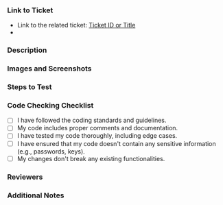 ### Link to Ticket
- Link to the related ticket: [Ticket ID or Title](URL_HERE)
- 
### Description
<!---
Briefly describe the changes made and the purpose of this PR.
-->

### Images and Screenshots
<!---
(Optional) Attach any relevant images, screenshots, or other media that helps to describe or demonstrate the changes.
-->

### Steps to Test
<!---
Please follow the steps below to test the changes in this PR:
1. Step 1
2. Step 2
3. Step 3
... etc.
-->

### Code Checking Checklist
- [ ] I have followed the coding standards and guidelines.
- [ ] My code includes proper comments and documentation.
- [ ] I have tested my code thoroughly, including edge cases.
- [ ] I have ensured that my code doesn't contain any sensitive information (e.g., passwords, keys).
- [ ] My changes don't break any existing functionalities.

### Reviewers
<!---
Please add the appropriate reviewers for this PR.
-->

### Additional Notes
<!---
(Optional) Include any other information or notes you have related to this PR.
-->
